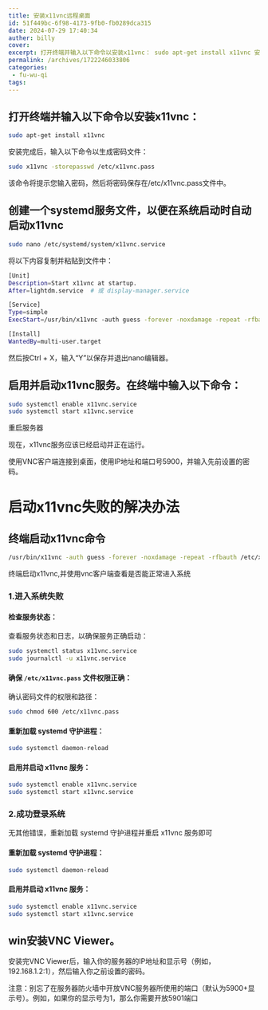 ```yaml
---
title: 安装x11vnc远程桌面
id: 51f449bc-6f98-4173-9fb0-fb0289dca315
date: 2024-07-29 17:40:34
auther: billy
cover: 
excerpt: 打开终端并输入以下命令以安装x11vnc： sudo apt-get install x11vnc 安装完成后，输入以下命令以生成密码
permalink: /archives/1722246033806
categories:
 - fu-wu-qi
tags: 
---
```



## 打开终端并输入以下命令以安装x11vnc：

```bash
sudo apt-get install x11vnc
```

安装完成后，输入以下命令以生成密码文件：

```bash
sudo x11vnc -storepasswd /etc/x11vnc.pass
```

该命令将提示您输入密码，然后将密码保存在/etc/x11vnc.pass文件中。

## 创建一个systemd服务文件，以便在系统启动时自动启动x11vnc

```bash
sudo nano /etc/systemd/system/x11vnc.service
```

将以下内容复制并粘贴到文件中：

```bash
[Unit]
Description=Start x11vnc at startup.
After=lightdm.service  # 或 display-manager.service

[Service]
Type=simple
ExecStart=/usr/bin/x11vnc -auth guess -forever -noxdamage -repeat -rfbauth /etc/x11vnc.pass -rfbport 5900 -shared

[Install]
WantedBy=multi-user.target
```

然后按Ctrl + X，输入“Y”以保存并退出nano编辑器。

## 启用并启动x11vnc服务。在终端中输入以下命令：

```bash
sudo systemctl enable x11vnc.service 
sudo systemctl start x11vnc.service
```

重启服务器

现在，x11vnc服务应该已经启动并正在运行。

使用VNC客户端连接到桌面，使用IP地址和端口号5900，并输入先前设置的密码。

# 启动x11vnc失败的解决办法

## 终端启动x11vnc命令

```bash
/usr/bin/x11vnc -auth guess -forever -noxdamage -repeat -rfbauth /etc/x11vnc.pass -rfbport 5900 -shared
```

终端启动x11vnc,并使用vnc客户端查看是否能正常进入系统

### 1.进入系统失败

#### **检查服务状态**：

查看服务状态和日志，以确保服务正确启动：

```bash
sudo systemctl status x11vnc.service
sudo journalctl -u x11vnc.service
```

#### **确保** `/etc/x11vnc.pass` 文件权限正确：

确认密码文件的权限和路径：

```bash
sudo chmod 600 /etc/x11vnc.pass
```

#### **重新加载 systemd 守护进程**：

```bash
sudo systemctl daemon-reload
```

#### **启用并启动 x11vnc 服务**：

```bash
sudo systemctl enable x11vnc.service
sudo systemctl start x11vnc.service
```

### 2.成功登录系统

无其他错误，重新加载 systemd 守护进程并重启 x11vnc 服务即可

#### **重新加载 systemd 守护进程**：

```bash
sudo systemctl daemon-reload
```

#### **启用并启动 x11vnc 服务**：

```bash
sudo systemctl enable x11vnc.service
sudo systemctl start x11vnc.service
```
## win安装VNC Viewer。

  安装完VNC Viewer后，输入你的服务器的IP地址和显示号（例如，192.168.1.2:1），然后输入你之前设置的密码。

  注意：别忘了在服务器防火墙中开放VNC服务器所使用的端口（默认为5900+显示号）。例如，如果你的显示号为1，那么你需要开放5901端口
